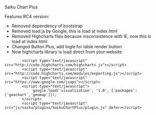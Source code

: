 Saiku Chart Plus

Features RC4 version:
* Removed dependency of bootstrap
* Removed load.js by Google, this is load at index.html
* Removed Highcharts files because insconsistence with IE, now this is load at index.html
* Changed Button Plus, add togle for table render button
* Now highcharts library is load direct from your website
```
        <script type="text/javascript" src="http://code.highcharts.com/highcharts.js"></script>
        <script type="text/javascript" src="http://code.highcharts.com/modules/exporting.js"></script>
        <script type="text/javascript" src="https://www.google.com/jsapi"></script>
        <script type="text/javascript"> 
             google.load('visualization', '1.0', {'packages':['geochart','geomap']});
        </script>
        <script type="text/javascript" src="js/saiku/plugins/SaikuChartPlus/plugin.js" defer></script>
```
